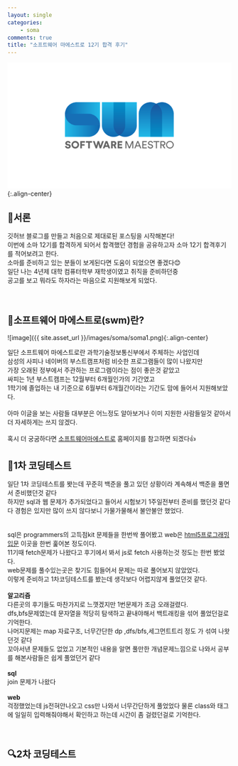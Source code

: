 ```yaml
---
layout: single
categories:
    - soma
comments: true
title: "소프트웨어 마에스트로 12기 합격 후기"
---
```


![image](assets/images/soma/somalogo.png){:.align-center}

## 📖서론  
깃허브 블로그를 만들고 처음으로 제대로된 포스팅을 시작해본다!  
이번에 소마 12기를 합격하게 되어서 합격했던 경험을 공유하고자 소마 12기 합격후기를 적어보려고 한다.  
소마를 준비하고 있는 분들이 보게된다면 도움이 되었으면 좋겠다😊  
일단 나는 4년제 대학 컴퓨터학부 재학생이였고 취직을 준비하던중  
공고를 보고 뭐라도 하자라는 마음으로 지원해보게 되었다.  
<br><br>

## 🍳소프트웨어 마에스트로(swm)란?  

![image]({{ site.asset_url }}/images/soma/soma1.png){:.align-center}  

일단 소프트웨어 마에스트로란 과학기술정보통신부에서 주체하는 사업인데  
삼성의 사피나 네이버의 부스트캠프처럼 비슷한 프로그램들이 많이 나왔지만  
가장 오래된 정부에서 주관하는 프로그램이라는 점이 좋은것 같았고  
싸피는 1년 부스트캠프는 12월부터 6개월인가의 기간였고  
1학기에 졸업하는 내 기준으로 6월부터 6개월간이라는 기간도 맘에 들어서 지원해보았다.  
<br>
아마 이글을 보는 사람들 대부분은 어느정도 알아보거나 이미 지원한 사람들일것 같아서 더 자세하게는 쓰지 않겠다.  
<br>
혹시 더 궁굼하다면 [소프트웨어마에스트로](https://www.swmaestro.org/sw/main/main.do) 홈페이지를 참고하면 되겠다👍


## 📝1차 코딩테스트

일단 1차 코딩테스트를 봣는데 꾸준히 백준을 풀고 있던 상황이라 계속해서 백준을 풀면서 준비했던것 같다  
하지만 sql과 웹 문제가 추가되었다고 들어서 시험보기 1주일전부터 준비를 했던것 같다  
다 경험은 있지만 많이 쓰지 않다보니 가물가물해서 불안불안 했었다.  
<br><br>
sql은 programmers의 고득점kit 문제들을 한번싹 풀어봤고 web은 [html5프로그래밍입문](https://rintiantta.github.io/academy-html/guide/chapter1.html) 이곳을 한번 훑어본 정도이다.  
11기때 fetch문제가 나왔다고 후기에서 봐서 js로 fetch 사용하는것 정도는 한번 봤었다.  
web문제를 풀수있는곳은 찾기도 힘들어서 문제는 따로 풀어보지 않았었다.  
이렇게 준비하고 1차코딩테스트를 봤는데 생각보다 어렵지않게 풀었던것 같다.  
<br>
**알고리즘**  
다른곳의 후기들도 마찬가지로 느꼇겠지만 1번문제가 조금 오래걸렸다.  
dfs,bfs문제였는데 문자열을 적당히 탐색하고 끝내야해서 백트래킹을 섞어 풀었던걸로 기억한다.  
나머지문제는 map 자료구조, 너무간단한 dp ,dfs/bfs,세그먼트트리 정도 가 섞여 나왓던것 같다  
꼬아서낸 문제들도 없었고 기본적인 내용을 알면 풀만한 개념문제느낌으로 나와서 공부를 해본사람들은 쉽게 풀었던거 같다  
<br>
**sql**  
join 문제가 나왔다  
<br>
**web**  
걱정했었는데 js전혀안나오고 css만 나와서 너무간단하게 풀었었다 물론 class와 태그에 일일히 입력해줘야해서 확인하고 하는데 시간이 좀 걸렸던걸로 기억한다.  
<br><br>
## 🔍2차 코딩테스트
